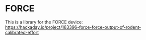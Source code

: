 # FORCE
This is a library for the FORCE device: <br>
https://hackaday.io/project/163396-force-force-output-of-rodent-calibrated-effort
